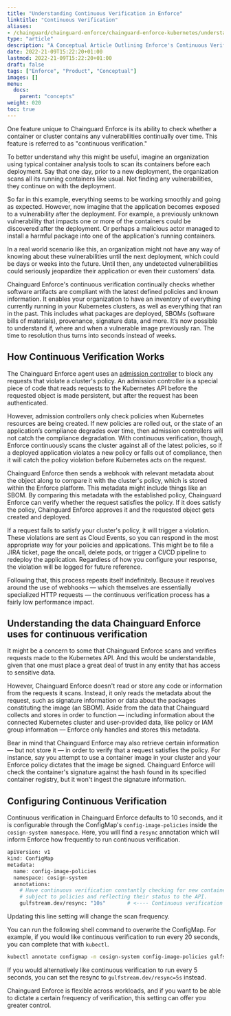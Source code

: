 ```yaml
---
title: "Understanding Continuous Verification in Enforce"
linktitle: "Continuous Verification"
aliases:
- /chainguard/chainguard-enforce/chainguard-enforce-kubernetes/understanding-continuous-verification/
type: "article"
description: "A Conceptual Article Outlining Enforce's Continuous Verification Feature"
date: 2022-21-09T15:22:20+01:00
lastmod: 2022-21-09T15:22:20+01:00
draft: false
tags: ["Enforce", "Product", "Conceptual"]
images: []
menu:
  docs:
    parent: "concepts"
weight: 020
toc: true
---
```


One feature unique to Chainguard Enforce is its ability to check whether a container or cluster contains any vulnerabilities continually over time. This feature is referred to as "continuous verification."

To better understand why this might be useful, imagine an organization using typical container analysis tools to scan its containers before each deployment. Say that one day, prior to a new deployment, the organization scans all its running containers like usual. Not finding any vulnerabilities, they continue on with the deployment.

So far in this example, everything seems to be working smoothly and going as expected. However, now imagine that the application becomes exposed to a vulnerability after the deployment. For example, a previously unknown vulnerability that impacts one or more of the containers could be discovered after the deployment. Or perhaps a malicious actor managed to install a harmful package into one of the application's running containers. 

In a real world scenario like this, an organization might not have any way of knowing about these vulnerabilities until the next deployment, which could be days or weeks into the future. Until then, any undetected vulnerabilities could seriously jeopardize their application or even their customers' data.

Chainguard Enforce's continuous verification continually checks whether software artifacts are compliant with the latest defined policies and known information. It enables your organization to have an inventory of everything currently running in your Kubernetes clusters, as well as everything that ran in the past. This includes what packages are deployed, SBOMs (software bills of materials), provenance, signature data, and more. It’s now possible to understand if, where and when a vulnerable image previously ran. The time to resolution thus turns into seconds instead of weeks.


## How Continuous Verification Works

The Chainguard Enforce agent uses an [admission controller](https://kubernetes.io/docs/reference/access-authn-authz/admission-controllers/) to block any requests that violate a cluster's policy. An admission controller is a special piece of code that reads requests to the Kubernetes API before the requested object is made persistent, but after the request has been authenticated.

However, admission controllers only check policies when Kubernetes resources are being created. If new policies are rolled out, or the state of an application’s compliance degrades over time, then admission controllers will not catch the compliance degradation. With continuous verification, though, Enforce continuously scans the cluster against all of the latest policies, so if a deployed application violates a new policy or falls out of compliance, then it will catch the policy violation before Kubernetes acts on the request. 

Chainguard Enforce then sends a webhook with relevant metadata about the object along to compare it with the cluster's policy, which is stored within the Enforce platform. This metadata might include things like an SBOM. By comparing this metadata with the established policy, Chainguard Enforce can verify whether the request satisfies the policy. If it does satisfy the policy, Chainguard Enforce approves it and the requested object gets created and deployed.

If a request fails to satisfy your cluster's policy, it will trigger a violation. These violations are sent as Cloud Events, so you can respond in the most appropriate way for your policies and applications. This might be to file a JIRA ticket, page the oncall, delete pods, or trigger a CI/CD pipeline to redeploy the application. Regardless of how you configure your response, the violation will be logged for future reference.

Following that, this process repeats itself indefinitely. Because it revolves around the use of webhooks — which themselves are essentially specialized HTTP requests — the continuous verification process has a fairly low performance impact. 


## Understanding the data Chainguard Enforce uses for continuous verification

It might be a concern to some that Chainguard Enforce scans and verifies requests made to the Kubernetes API. And this would be understandable, given that one must place a great deal of trust in any entity that has access to sensitive data. 

However, Chainguard Enforce doesn't read or store any code or information from the requests it scans. Instead, it only reads the metadata about the request, such as signature information or data about the packages constituting the image (an SBOM). Aside from the data that Chainguard collects and stores in order to function — including information about the connected Kubernetes cluster and user-provided data, like policy or IAM group information — Enforce only handles and stores this metadata.

Bear in mind that Chainguard Enforce may also retrieve certain information — but not store it — in order to verify that a request satisfies the policy. For instance, say you attempt to use a container image in your cluster and your Enforce policy dictates that the image be signed. Chainguard Enforce will check the container's signature against the hash found in its specified container registry, but it won't ingest the signature information.

## Configuring Continuous Verification

Continuous verification in Chainguard Enforce defaults to 10 seconds, and it is configurable through the ConfigMap's `config-image-policies` inside the `cosign-system namespace`. Here, you will find a `resync` annotation which will inform Enforce how frequently to run continuous verification.

```sh
apiVersion: v1
kind: ConfigMap
metadata:
  name: config-image-policies
  namespace: cosign-system
  annotations:
    # Have continuous verification constantly checking for new containers
    # subject to policies and reflecting their status to the API.
    gulfstream.dev/resync: "10s"       # <---- Continuous verification is set at this line
```

Updating this line setting will change the scan frequency.

You can run the following shell command to overwrite the ConfigMap. For example, if you would like continuous verification to run every 20 seconds, you can complete that with `kubectl`.

```sh
kubectl annotate configmap -n cosign-system config-image-policies gulfstream.dev/resync=20s --overwrite
```

If you would alternatively like continuous verification to run every 5 seconds, you can set the resync to `gulfstream.dev/resync=5s` instead.

Chainguard Enforce is flexible across workloads, and if you want to be able to dictate a certain frequency of verification, this setting can offer you greater control. 
